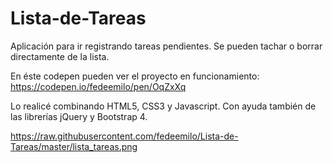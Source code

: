 # Lista-de-Tareas
Aplicación para ir registrando tareas pendientes. Se pueden tachar o borrar directamente de la lista.

En éste codepen pueden ver el proyecto en funcionamiento: https://codepen.io/fedeemilo/pen/OqZxXq

Lo realicé combinando HTML5, CSS3 y Javascript. Con ayuda también de las librerías jQuery y Bootstrap 4. 

https://raw.githubusercontent.com/fedeemilo/Lista-de-Tareas/master/lista_tareas.png

